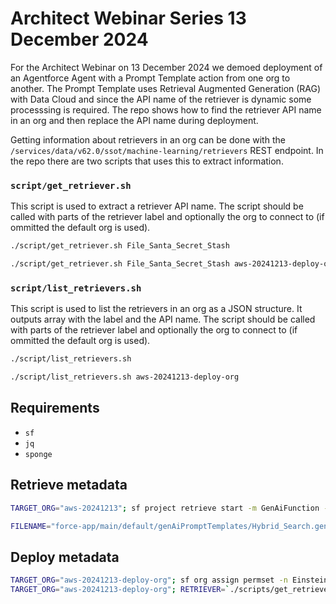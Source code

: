 # Architect Webinar Series 13 December 2024

For the Architect Webinar on 13 December 2024 we demoed deployment of an Agentforce Agent with a Prompt Template action from one org to another. The Prompt Template uses Retrieval Augmented Generation (RAG) with Data Cloud and since the API name of the retriever is dynamic some processsing is required. The repo shows how to find the retriever API name in an org and then replace the API name during deployment.

Getting information about retrievers in an org can be done with the `/services/data/v62.0/ssot/machine-learning/retrievers` REST endpoint. In the repo there are two scripts that uses this to extract information.

### `script/get_retriever.sh` 
This script is used to extract a retriever API name. The script should be called with parts of the retriever label and optionally the org to connect to (if ommitted the default org is used).

``` bash
./script/get_retriever.sh File_Santa_Secret_Stash
```
``` bash
./script/get_retriever.sh File_Santa_Secret_Stash aws-20241213-deploy-org
```

### `script/list_retrievers.sh`
This script is used to list the retrievers in an org as a JSON structure. It outputs array with the label and the API name. The script should be called with parts of the retriever label and optionally the org to connect to (if ommitted the default org is used).

``` bash
./script/list_retrievers.sh
```
``` bash
./script/list_retrievers.sh aws-20241213-deploy-org
```

## Requirements
* `sf`
* `jq`
* `sponge`

## Retrieve metadata
```bash 
TARGET_ORG="aws-20241213"; sf project retrieve start -m GenAiFunction -m GenAiPlugin -m GenAiPlanner:Robin_s_Service_Agent -m GenAiPromptTemplate:Hybrid_Search --target-org $TARGET_ORG

FILENAME="force-app/main/default/genAiPromptTemplates/Hybrid_Search.genAiPromptTemplate-meta.xml" && cat $FILENAME | sed -E 's/RagFileUDMO_SI_[_a-z0-9]+/REPLACE_RETRIEVER/gi' | sponge $FILENAME
```

## Deploy metadata
```bash
TARGET_ORG="aws-20241213-deploy-org"; sf org assign permset -n EinsteinGPTPromptTemplateManager --target-org $TARGET_ORG
TARGET_ORG="aws-20241213-deploy-org"; RETRIEVER=`./scripts/get_retriever.sh File_Santa_Secret_Stash $TARGET_ORG --silent` sf project deploy start --dry-run --target-org $TARGET_ORG
```
